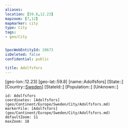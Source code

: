 ```yaml
---
aliases: 
location: [59.8,12.23]
mapzoom: [7,12] 
mapmarker: city 
type: City
tags:
- geo/City


SpocWebEntityId: 28673
isDeleted: false
confidential: public

title: Adolfsfors
---
```

[geo-lon::12.23]
[geo-lat::59.8]
[name::Adolfsfors]
[State::]
[Country::[Sweden](geo/Continent/Europe/Sweden.md)]
[StateId::]
[Population::]
[Unknown::]


```leaflet
id: Adolfsfors
coordinates: [Adolfsfors](geo/Continent/Europe/Sweden/City/Adolfsfors.md)
markerFile: [Adolfsfors](geo/Continent/Europe/Sweden/City/Adolfsfors.md)
defaultZoom: 11 
maxZoom: 18
```


